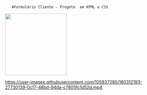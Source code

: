        #Formulário Cliente - Progeto  em HTML e CSS 
       
<img  src="https://user-images.githubusercontent.com/105837280/180312636-ec221bea-4657-4728-8f2e-0465a7f4ba34.png" width=200px/> 


https://user-images.githubusercontent.com/105837280/180312193-27730139-0c17-48bd-94da-c7805fc1d52d.mp4
